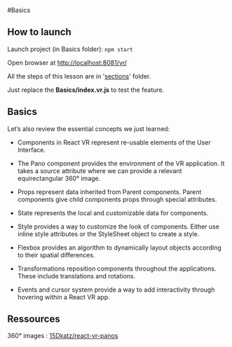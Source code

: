 #Basics

## How to launch

Launch project (in Basics folder): `npm start`

Open browser at [http://localhost:8081/vr/](http://localhost:8081/vr/)

All the steps of this lesson are in '[sections](https://github.com/Raigyo/react-vr-apps/tree/master/Basics/sections)' folder.

Just replace the **Basics/index.vr.js** to test the feature.

## Basics

Let’s also review the essential concepts we just learned:

- Components in React VR represent re-usable elements of the User Interface.

- The Pano component provides the environment of the VR application. It takes a source attribute where we can provide a relevant equirectangular 360° image.

- Props represent data inherited from Parent components. Parent components give child components props through special attributes.

- State represents the local and customizable data for components.

- Style provides a way to customize the look of components. Either use inline style attributes or the StyleSheet object to create a style.

- Flexbox provides an algorithm to dynamically layout objects according to their spatial differences.

- Transformations reposition components throughout the applications. These include translations and rotations.

- Events and cursor system provide a way to add interactivity through hovering within a React VR app.

## Ressources

360° images : [15Dkatz/react-vr-panos](https://github.com/15Dkatz/react-vr-panos/tree/master/images)
